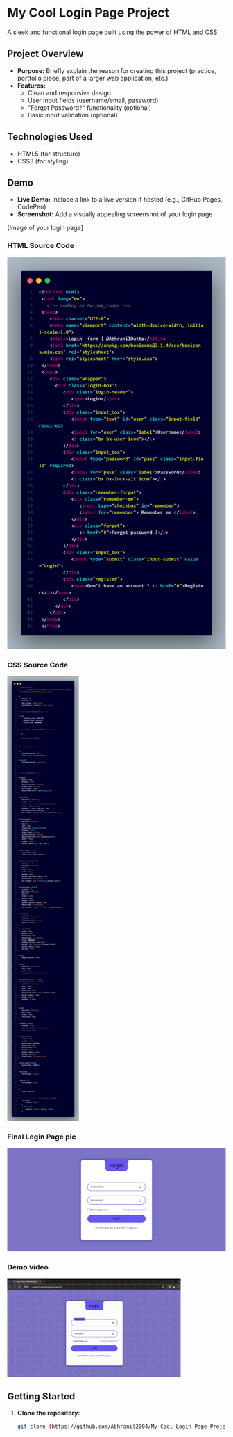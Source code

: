 # My Cool Login Page Project

A sleek and functional login page built using the power of HTML and CSS.

## Project Overview

* **Purpose:** Briefly explain the reason for creating this project (practice, portfolio piece, part of a larger web application, etc.)
* **Features:** 
    * Clean and responsive design
    * User input fields (username/email, password)
    * "Forgot Password?" functionality (optional)
    * Basic input validation (optional)

## Technologies Used

* HTML5 (for structure)
* CSS3 (for styling)

## Demo

* **Live Demo:** Include a link to a live version if hosted (e.g., GitHub Pages, CodePen)
* **Screenshot:** Add a visually appealing screenshot of your login page

[Image of your login page]
### HTML Source Code
![HTML Code Screenshot](https://github.com/Abhranil2004/My-Cool-Login-Page-Project/blob/general/html%20source%20code.png)

### CSS Source Code
![CSS Code Screenshot](https://github.com/Abhranil2004/My-Cool-Login-Page-Project/blob/general/css%20source%20code.png)

### Final Login Page pic
![final Result](https://github.com/Abhranil2004/My-Cool-Login-Page-Project/blob/general/screencapture-file-F-Modern-login-page-index-html-2024-04-01-17_14_08.png)

### Demo video
![Demo GIF of my login page](https://github.com/Abhranil2004/My-Cool-Login-Page-Project/blob/general/login%20page%20by%20abhranil%20dutta%20(1).gif)

## Getting Started

1. **Clone the repository:**
   ```bash
   git clone (https://github.com/Abhranil2004/My-Cool-Login-Page-Project.git)
